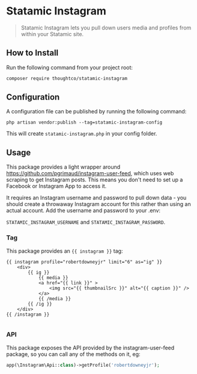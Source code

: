 # Statamic Instagram

> Statamic Instagram lets you pull down users media and profiles from within your Statamic site.

## How to Install

Run the following command from your project root:

``` bash
composer require thoughtco/statamic-instagram
```

## Configuration

A configuration file can be published by running the following command:

`php artisan vendor:publish --tag=statamic-instagram-config`

This will create `statamic-instagram.php` in your config folder.


## Usage

This package provides a light wrapper around https://github.com/pgrimaud/instagram-user-feed, which uses web scraping to get Instagram posts. This means you don't need to set up a Facebook or Instagram App to access it.

It requires an Instagram username and password to pull down data - you should create a throwaway Instagram account for this rather than using an actual account. Add the username and password to your .env:

`STATAMIC_INSTAGRAM_USERNAME` and `STATAMIC_INSTAGRAM_PASSWORD`.

### Tag

This package provides an `{{ instagram }}` tag:

```antlers
{{ instagram profile="robertdowneyjr" limit="6" as="ig" }}
    <div>
        {{ ig }}
            {{ media }}
            <a href="{{ link }}" >
                <img src="{{ thumbnailSrc }}" alt="{{ caption }}" />
            </a>
            {{ /media }}
        {{ /ig }}
    </div>
{{ /instagram }}


```

### API

This package exposes the API provided by the instagram-user-feed package, so you can call any of the methods on it, eg:

```php
app(\Instagram\Api::class)->getProfile('robertdowneyjr');
```
